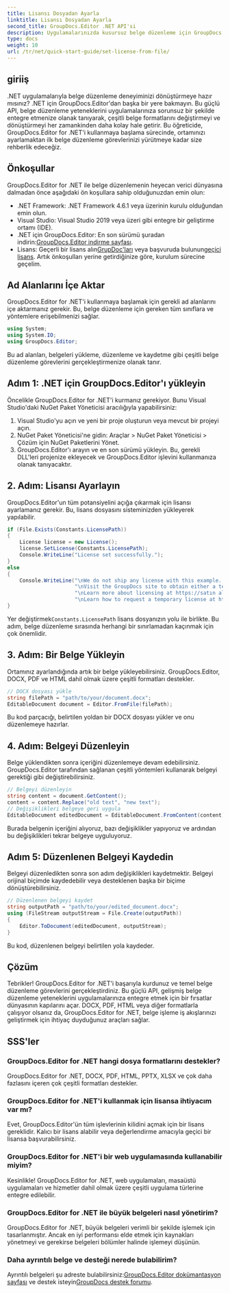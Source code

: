 ```yaml
---
title: Lisansı Dosyadan Ayarla
linktitle: Lisansı Dosyadan Ayarla
second_title: GroupDocs.Editor .NET API'si
description: Uygulamalarınızda kusursuz belge düzenleme için GroupDocs.Editor for .NET'i nasıl kullanacağınızı öğrenin. Adım adım kılavuz, ipuçları ve SSS'ler dahildir.
type: docs
weight: 10
url: /tr/net/quick-start-guide/set-license-from-file/
---
```

## giriiş
.NET uygulamalarıyla belge düzenleme deneyiminizi dönüştürmeye hazır mısınız? .NET için GroupDocs.Editor'dan başka bir yere bakmayın. Bu güçlü API, belge düzenleme yeteneklerini uygulamalarınıza sorunsuz bir şekilde entegre etmenize olanak tanıyarak, çeşitli belge formatlarını değiştirmeyi ve dönüştürmeyi her zamankinden daha kolay hale getirir. Bu öğreticide, GroupDocs.Editor for .NET'i kullanmaya başlama sürecinde, ortamınızı ayarlamaktan ilk belge düzenleme görevlerinizi yürütmeye kadar size rehberlik edeceğiz.
## Önkoşullar
GroupDocs.Editor for .NET ile belge düzenlemenin heyecan verici dünyasına dalmadan önce aşağıdaki ön koşullara sahip olduğunuzdan emin olun:
- .NET Framework: .NET Framework 4.6.1 veya üzerinin kurulu olduğundan emin olun.
- Visual Studio: Visual Studio 2019 veya üzeri gibi entegre bir geliştirme ortamı (IDE).
-  .NET için GroupDocs.Editor: En son sürümü şuradan indirin:[GroupDocs.Editor indirme sayfası](https://releases.groupdocs.com/editor/net/).
-  Lisans: Geçerli bir lisans alın[GrupDoc'ları](https://purchase.groupdocs.com/buy) veya başvuruda bulunun[geçici lisans](https://purchase.groupdocs.com/temporary-license/).
Artık önkoşulları yerine getirdiğinize göre, kurulum sürecine geçelim.
## Ad Alanlarını İçe Aktar
GroupDocs.Editor for .NET'i kullanmaya başlamak için gerekli ad alanlarını içe aktarmanız gerekir. Bu, belge düzenleme için gereken tüm sınıflara ve yöntemlere erişebilmenizi sağlar.
```csharp
using System;
using System.IO;
using GroupDocs.Editor;
```
Bu ad alanları, belgeleri yükleme, düzenleme ve kaydetme gibi çeşitli belge düzenleme görevlerini gerçekleştirmenize olanak tanır.
## Adım 1: .NET için GroupDocs.Editor'ı yükleyin
Öncelikle GroupDocs.Editor for .NET'i kurmanız gerekiyor. Bunu Visual Studio'daki NuGet Paket Yöneticisi aracılığıyla yapabilirsiniz:
1. Visual Studio'yu açın ve yeni bir proje oluşturun veya mevcut bir projeyi açın.
2. NuGet Paket Yöneticisi'ne gidin: Araçlar > NuGet Paket Yöneticisi > Çözüm için NuGet Paketlerini Yönet.
3. GroupDocs.Editor'ı arayın ve en son sürümü yükleyin.
Bu, gerekli DLL'leri projenize ekleyecek ve GroupDocs.Editor işlevini kullanmanıza olanak tanıyacaktır.
## 2. Adım: Lisansı Ayarlayın
GroupDocs.Editor'un tüm potansiyelini açığa çıkarmak için lisansı ayarlamanız gerekir. Bu, lisans dosyasını sisteminizden yükleyerek yapılabilir.
```csharp
if (File.Exists(Constants.LicensePath))
{
    License license = new License();
    license.SetLicense(Constants.LicensePath);
    Console.WriteLine("License set successfully.");
}
else
{
    Console.WriteLine("\nWe do not ship any license with this example. " +
                      "\nVisit the GroupDocs site to obtain either a temporary or permanent license. " +
                      "\nLearn more about licensing at https://satın alma.groupdocs.com/faqs/licensing. " +
                      "\nLearn how to request a temporary license at https://satın alma.groupdocs.com/temporary-license.");
}
```
 Yer değiştirmek`Constants.LicensePath` lisans dosyanızın yolu ile birlikte. Bu adım, belge düzenleme sırasında herhangi bir sınırlamadan kaçınmak için çok önemlidir. 
## 3. Adım: Bir Belge Yükleyin
Ortamınız ayarlandığında artık bir belge yükleyebilirsiniz. GroupDocs.Editor, DOCX, PDF ve HTML dahil olmak üzere çeşitli formatları destekler.
```csharp
// DOCX dosyası yükle
string filePath = "path/to/your/document.docx";
EditableDocument document = Editor.FromFile(filePath);
```
Bu kod parçacığı, belirtilen yoldan bir DOCX dosyası yükler ve onu düzenlemeye hazırlar.
## 4. Adım: Belgeyi Düzenleyin
Belge yüklendikten sonra içeriğini düzenlemeye devam edebilirsiniz. GroupDocs.Editor tarafından sağlanan çeşitli yöntemleri kullanarak belgeyi gerektiği gibi değiştirebilirsiniz.
```csharp
// Belgeyi düzenleyin
string content = document.GetContent();
content = content.Replace("old text", "new text");
// Değişiklikleri belgeye geri uygula
EditableDocument editedDocument = EditableDocument.FromContent(content);
```
Burada belgenin içeriğini alıyoruz, bazı değişiklikler yapıyoruz ve ardından bu değişiklikleri tekrar belgeye uyguluyoruz.
## Adım 5: Düzenlenen Belgeyi Kaydedin
Belgeyi düzenledikten sonra son adım değişiklikleri kaydetmektir. Belgeyi orijinal biçimde kaydedebilir veya desteklenen başka bir biçime dönüştürebilirsiniz.
```csharp
// Düzenlenen belgeyi kaydet
string outputPath = "path/to/your/edited_document.docx";
using (FileStream outputStream = File.Create(outputPath))
{
    Editor.ToDocument(editedDocument, outputStream);
}
```
Bu kod, düzenlenen belgeyi belirtilen yola kaydeder.
## Çözüm
Tebrikler! GroupDocs.Editor for .NET'i başarıyla kurdunuz ve temel belge düzenleme görevlerini gerçekleştirdiniz. Bu güçlü API, gelişmiş belge düzenleme yeteneklerini uygulamalarınıza entegre etmek için bir fırsatlar dünyasının kapılarını açar. DOCX, PDF, HTML veya diğer formatlarla çalışıyor olsanız da, GroupDocs.Editor for .NET, belge işleme iş akışlarınızı geliştirmek için ihtiyaç duyduğunuz araçları sağlar.
## SSS'ler
### GroupDocs.Editor for .NET hangi dosya formatlarını destekler?
GroupDocs.Editor for .NET, DOCX, PDF, HTML, PPTX, XLSX ve çok daha fazlasını içeren çok çeşitli formatları destekler.
### GroupDocs.Editor for .NET'i kullanmak için lisansa ihtiyacım var mı?
Evet, GroupDocs.Editor'ün tüm işlevlerinin kilidini açmak için bir lisans gereklidir. Kalıcı bir lisans alabilir veya değerlendirme amacıyla geçici bir lisansa başvurabilirsiniz.
### GroupDocs.Editor for .NET'i bir web uygulamasında kullanabilir miyim?
Kesinlikle! GroupDocs.Editor for .NET, web uygulamaları, masaüstü uygulamaları ve hizmetler dahil olmak üzere çeşitli uygulama türlerine entegre edilebilir.
### GroupDocs.Editor for .NET ile büyük belgeleri nasıl yönetirim?
GroupDocs.Editor for .NET, büyük belgeleri verimli bir şekilde işlemek için tasarlanmıştır. Ancak en iyi performansı elde etmek için kaynakları yönetmeyi ve gerekirse belgeleri bölümler halinde işlemeyi düşünün.
### Daha ayrıntılı belge ve desteği nerede bulabilirim?
 Ayrıntılı belgeleri şu adreste bulabilirsiniz:[GroupDocs.Editor dokümantasyon sayfası](https://reference.groupdocs.com/editor/net/) ve destek isteyin[GroupDocs destek forumu](https://forum.groupdocs.com/c/editor/20).